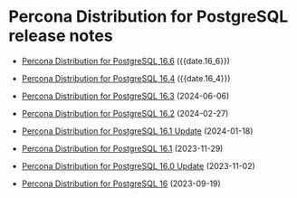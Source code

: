 # Percona Distribution for PostgreSQL release notes 

* [Percona Distribution for PostgreSQL 16.6](release-notes-v16.6.md) ({{date.16_6}})

* [Percona Distribution for PostgreSQL 16.4](release-notes-v16.4.md) ({{date.16_4}})

* [Percona Distribution for PostgreSQL 16.3](release-notes-v16.3.md) (2024-06-06)

* [Percona Distribution for PostgreSQL 16.2](release-notes-v16.2.md) (2024-02-27)

* [Percona Distribution for PostgreSQL 16.1 Update](release-notes-v16.1.upd.md) (2024-01-18)

* [Percona Distribution for PostgreSQL 16.1](release-notes-v16.1.md) (2023-11-29)

* [Percona Distribution for PostgreSQL 16.0 Update](release-notes-v16.0.upd.md) (2023-11-02)

* [Percona Distribution for PostgreSQL 16](release-notes-v16.0.md) (2023-09-19)
